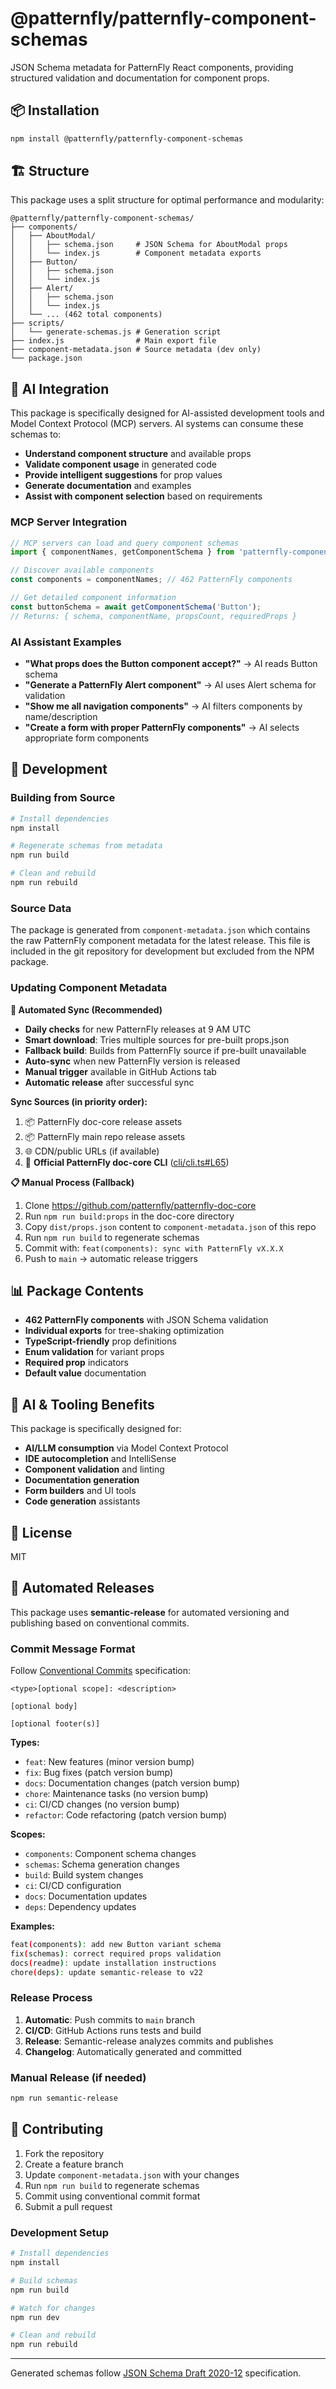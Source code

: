 # @patternfly/patternfly-component-schemas

JSON Schema metadata for PatternFly React components, providing structured validation and documentation for component props.

## 📦 Installation

```bash
npm install @patternfly/patternfly-component-schemas
```

## 🏗️ Structure

This package uses a split structure for optimal performance and modularity:

```
@patternfly/patternfly-component-schemas/
├── components/
│   ├── AboutModal/
│   │   ├── schema.json     # JSON Schema for AboutModal props
│   │   └── index.js        # Component metadata exports
│   ├── Button/
│   │   ├── schema.json
│   │   └── index.js
│   ├── Alert/
│   │   ├── schema.json
│   │   └── index.js
│   └── ... (462 total components)
├── scripts/
│   └── generate-schemas.js # Generation script
├── index.js                # Main export file
├── component-metadata.json # Source metadata (dev only)
└── package.json
```

## 🤖 AI Integration

This package is specifically designed for AI-assisted development tools and Model Context Protocol (MCP) servers. AI systems can consume these schemas to:

- **Understand component structure** and available props
- **Validate component usage** in generated code
- **Provide intelligent suggestions** for prop values
- **Generate documentation** and examples
- **Assist with component selection** based on requirements

### MCP Server Integration
```javascript
// MCP servers can load and query component schemas
import { componentNames, getComponentSchema } from 'patternfly-component-schemas';

// Discover available components
const components = componentNames; // 462 PatternFly components

// Get detailed component information
const buttonSchema = await getComponentSchema('Button');
// Returns: { schema, componentName, propsCount, requiredProps }
```

### AI Assistant Examples
- **"What props does the Button component accept?"** → AI reads Button schema
- **"Generate a PatternFly Alert component"** → AI uses Alert schema for validation
- **"Show me all navigation components"** → AI filters components by name/description
- **"Create a form with proper PatternFly components"** → AI selects appropriate form components

## 🔧 Development

### Building from Source
```bash
# Install dependencies
npm install

# Regenerate schemas from metadata
npm run build

# Clean and rebuild
npm run rebuild
```

### Source Data
The package is generated from `component-metadata.json` which contains the raw PatternFly component metadata for the latest release. This file is included in the git repository for development but excluded from the NPM package.

### Updating Component Metadata

**🤖 Automated Sync (Recommended)**
- **Daily checks** for new PatternFly releases at 9 AM UTC
- **Smart download**: Tries multiple sources for pre-built props.json
- **Fallback build**: Builds from PatternFly source if pre-built unavailable
- **Auto-sync** when new PatternFly version is released
- **Manual trigger** available in GitHub Actions tab
- **Automatic release** after successful sync

**Sync Sources (in priority order):**
1. 📦 PatternFly doc-core release assets
2. 📦 PatternFly main repo release assets  
3. 🌐 CDN/public URLs (if available)
4. 🔨 **Official PatternFly doc-core CLI** ([cli/cli.ts#L65](https://github.com/patternfly/patternfly-doc-core/blob/a7e8e82d753b93feac1b90a35df673ef2c6e0971/cli/cli.ts#L65))

**📋 Manual Process (Fallback)**
1. Clone https://github.com/patternfly/patternfly-doc-core
2. Run `npm run build:props` in the doc-core directory
3. Copy `dist/props.json` content to `component-metadata.json` of this repo
4. Run `npm run build` to regenerate schemas
5. Commit with: `feat(components): sync with PatternFly vX.X.X`
6. Push to `main` → automatic release triggers

## 📊 Package Contents

- **462 PatternFly components** with JSON Schema validation
- **Individual exports** for tree-shaking optimization
- **TypeScript-friendly** prop definitions
- **Enum validation** for variant props
- **Required prop** indicators
- **Default value** documentation

## 🤖 AI & Tooling Benefits

This package is specifically designed for:
- **AI/LLM consumption** via Model Context Protocol
- **IDE autocompletion** and IntelliSense
- **Component validation** and linting
- **Documentation generation** 
- **Form builders** and UI tools
- **Code generation** assistants

## 📄 License

MIT

## 🚀 Automated Releases

This package uses **semantic-release** for automated versioning and publishing based on conventional commits.

### Commit Message Format

Follow [Conventional Commits](https://conventionalcommits.org/) specification:

```
<type>[optional scope]: <description>

[optional body]

[optional footer(s)]
```

**Types:**
- `feat`: New features (minor version bump)
- `fix`: Bug fixes (patch version bump) 
- `docs`: Documentation changes (patch version bump)
- `chore`: Maintenance tasks (no version bump)
- `ci`: CI/CD changes (no version bump)
- `refactor`: Code refactoring (patch version bump)

**Scopes:**
- `components`: Component schema changes
- `schemas`: Schema generation changes
- `build`: Build system changes
- `ci`: CI/CD configuration
- `docs`: Documentation updates
- `deps`: Dependency updates

**Examples:**
```bash
feat(components): add new Button variant schema
fix(schemas): correct required props validation
docs(readme): update installation instructions
chore(deps): update semantic-release to v22
```

### Release Process

1. **Automatic**: Push commits to `main` branch
2. **CI/CD**: GitHub Actions runs tests and build
3. **Release**: Semantic-release analyzes commits and publishes
4. **Changelog**: Automatically generated and committed

### Manual Release (if needed)

```bash
npm run semantic-release
```

## 🤝 Contributing

1. Fork the repository
2. Create a feature branch
3. Update `component-metadata.json` with your changes
4. Run `npm run build` to regenerate schemas
5. Commit using conventional commit format
6. Submit a pull request

### Development Setup

```bash
# Install dependencies
npm install

# Build schemas
npm run build

# Watch for changes
npm run dev

# Clean and rebuild
npm run rebuild
```

---

Generated schemas follow [JSON Schema Draft 2020-12](https://json-schema.org/draft/2020-12) specification.
